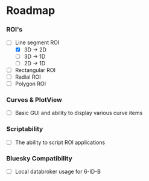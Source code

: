 # Roadmap

### ROI's
- [ ] Line segment ROI
    - [X] 3D -> 2D
    - [ ] 3D -> 1D
    - [ ] 2D -> 1D
- [ ] Rectangular ROI
- [ ] Radial ROI
- [ ] Polygon ROI

### Curves & PlotView
- [ ] Basic GUI and ability to display various curve items

### Scriptability
- [ ] The ability to script ROI applications

### Bluesky Compatibility
- [ ] Local databroker usage for 6-ID-B